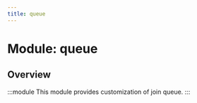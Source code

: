 ```yaml
---
title: queue
---
```



# Module: queue

## Overview
:::module
  This module provides customization of join queue.
:::
